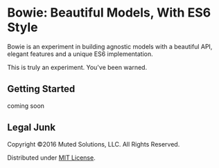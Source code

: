 # Bowie: Beautiful Models, With ES6 Style

Bowie is an experiment in building agnostic models with a 
beautiful API, elegant features and a unique ES6 implementation.

This is truly an experiment. You've been warned.

## Getting Started

coming soon

## Legal Junk

Copyright &copy;2016 Muted Solutions, LLC. All Rights Reserved.

Distributed under [MIT License](http://mutedsolutions.mit-license.org).
